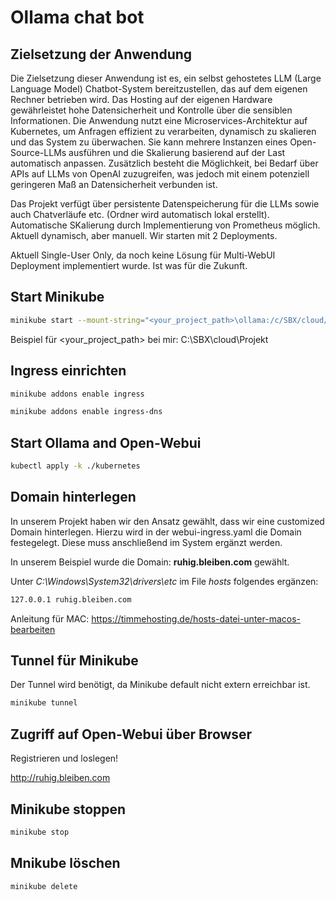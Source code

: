 # Ollama chat bot

## Zielsetzung der Anwendung
Die Zielsetzung dieser Anwendung ist es, ein selbst gehostetes LLM (Large Language
Model) Chatbot-System bereitzustellen, das auf dem eigenen Rechner betrieben wird.
Das Hosting auf der eigenen Hardware gewährleistet hohe Datensicherheit und Kontrolle
über die sensiblen Informationen. Die Anwendung nutzt eine Microservices-Architektur
auf Kubernetes, um Anfragen effizient zu verarbeiten, dynamisch zu skalieren und das
System zu überwachen. Sie kann mehrere Instanzen eines Open-Source-LLMs ausführen
und die Skalierung basierend auf der Last automatisch anpassen. Zusätzlich besteht die
Möglichkeit, bei Bedarf über APIs auf LLMs von OpenAI zuzugreifen, was jedoch mit
einem potenziell geringeren Maß an Datensicherheit verbunden ist.

Das Projekt verfügt über persistente Datenspeicherung für die LLMs sowie auch Chatverläufe etc. (Ordner wird automatisch lokal erstellt).
Automatische SKalierung durch Implementierung von Prometheus möglich. Aktuell dynamisch, aber manuell. Wir starten mit 2 Deployments.

Aktuell Single-User Only, da noch keine Lösung für Multi-WebUI Deployment implementiert wurde. Ist was für die Zukunft.

## Start Minikube

```bash
minikube start --mount-string="<your_project_path>\ollama:/c/SBX/cloud/Projekt/ollama" --mount
```

Beispiel für <your_project_path> bei mir: C:\SBX\cloud\Projekt

## Ingress einrichten

```bash
minikube addons enable ingress
```

```bash
minikube addons enable ingress-dns
```

## Start Ollama and Open-Webui

```bash
kubectl apply -k ./kubernetes
```

## Domain hinterlegen

In unserem Projekt haben wir den Ansatz gewählt, dass wir eine customized Domain hinterlegen.
Hierzu wird in der webui-ingress.yaml die Domain festegelegt. Diese muss anschließend im System ergänzt werden.

In unserem Beispiel wurde die Domain: **ruhig.bleiben.com** gewählt.


Unter _C:\Windows\System32\drivers\etc_ im File _hosts_ folgendes ergänzen:

```bash
127.0.0.1 ruhig.bleiben.com
```

Anleitung für MAC: https://timmehosting.de/hosts-datei-unter-macos-bearbeiten

## Tunnel für Minikube
Der Tunnel wird benötigt, da Minikube default nicht extern erreichbar ist.

```bash
minikube tunnel
```

## Zugriff auf Open-Webui über Browser
Registrieren und loslegen!

http://ruhig.bleiben.com

## Minikube stoppen

```bash
minikube stop
```

## Mnikube löschen

```bash
minikube delete
```
